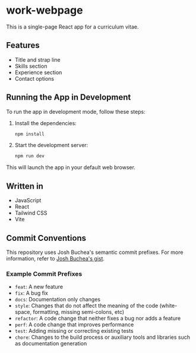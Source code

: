 # work-webpage

This is a single-page React app for a curriculum vitae.

## Features
- Title and strap line
- Skills section
- Experience section
- Contact options

## Running the App in Development

To run the app in development mode, follow these steps:

1. Install the dependencies:
   ```sh
   npm install
   ```

2. Start the development server:
   ```sh
   npm run dev
   ```

This will launch the app in your default web browser.

## Written in
- JavaScript
- React
- Tailwind CSS
- Vite

## Commit Conventions

This repository uses Josh Buchea's semantic commit prefixes. For more information, refer to [Josh Buchea's gist](https://gist.github.com/joshbuchea/6f47e86d2510bce28f8e7f42ae84c716).

### Example Commit Prefixes
- `feat`: A new feature
- `fix`: A bug fix
- `docs`: Documentation only changes
- `style`: Changes that do not affect the meaning of the code (white-space, formatting, missing semi-colons, etc)
- `refactor`: A code change that neither fixes a bug nor adds a feature
- `perf`: A code change that improves performance
- `test`: Adding missing or correcting existing tests
- `chore`: Changes to the build process or auxiliary tools and libraries such as documentation generation
